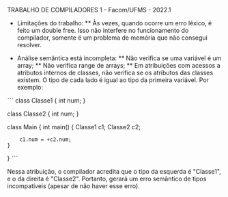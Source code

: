 TRABALHO DE COMPILADORES 1 - Facom/UFMS - 2022.1

* Limitações do trabalho:
** Às vezes, quando ocorre um erro léxico, é feito um double free. Isso não interfere no funcionamento do compilador, somente é um problema de memória que não consegui resolver.


* Análise semântica está incompleta:
** Não verifica se uma variável é um array;
** Não verifica range de arrays;
** Em atribuições com acessos a atributos internos de classes, não verifica se os atributos das classes existem. O tipo de cada lado é igual ao tipo da primeira variável. Por exemplo:

ˋˋˋ
class Classe1 {
	int num;
}

class Classe2 {
	int num;
}

class Main {
	int main() {
		Classe1 c1;
		Classe2 c2;
		
		c1.num = +c2.num;
	}
}
ˋˋˋ

Nessa atribuição, o compilador acredita que o tipo da esquerda é "Classe1", e o da direita é "Classe2". Portanto, gerará um erro semântico de tipos incompatíveis (apesar de não haver esse erro).
